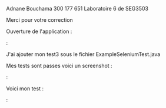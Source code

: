 Adnane Bouchama 
300 177 651 
Laboratoire 6 de SEG3503 

Merci pour votre correction 

Ouverture de l'application : 


: 

J'ai ajouter mon test3 sous le fichier ExampleSeleniumTest.java


Mes tests sont passes voici un screenshot : 

: 


Voici mon test : 

: 
